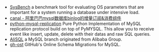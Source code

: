 * [SysBench](https://github.com/akopytov/sysbench) a benchmark tool for evaluating OS parameters that are important for a system running a database under intensive load.
* [canal - 阿里巴巴mysql数据库binlog的增量订阅&消费组件](https://github.com/alibaba/canal)
* [python-mysql-replication](https://github.com/noplay/python-mysql-replication) Pure Python Implementation of MySQL replication protocol build on top of PyMYSQL. This allow you to receive event like insert, update, delete with their datas and raw SQL queries.
* [AliSQL](https://github.com/alibaba/AliSQL) a MySQL branch originated from Alibaba Group.
* [gh-ost](https://github.com/github/gh-ost) GitHub's Online Schema Migrations for MySQL.
